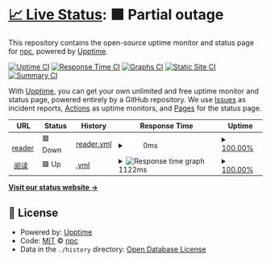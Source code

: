 # [📈 Live Status](https://demo.upptime.js.org): <!--live status--> **🟧 Partial outage**

This repository contains the open-source uptime monitor and status page for [npc](https://demo.upptime.js.org), powered by [Upptime](https://github.com/upptime/upptime).

[![Uptime CI](https://github.com/wbsnpc/upptime/workflows/Uptime%20CI/badge.svg)](https://github.com/wbsnpc/upptime/actions?query=workflow%3A%22Uptime+CI%22)
[![Response Time CI](https://github.com/wbsnpc/upptime/workflows/Response%20Time%20CI/badge.svg)](https://github.com/wbsnpc/upptime/actions?query=workflow%3A%22Response+Time+CI%22)
[![Graphs CI](https://github.com/wbsnpc/upptime/workflows/Graphs%20CI/badge.svg)](https://github.com/wbsnpc/upptime/actions?query=workflow%3A%22Graphs+CI%22)
[![Static Site CI](https://github.com/wbsnpc/upptime/workflows/Static%20Site%20CI/badge.svg)](https://github.com/wbsnpc/upptime/actions?query=workflow%3A%22Static+Site+CI%22)
[![Summary CI](https://github.com/wbsnpc/upptime/workflows/Summary%20CI/badge.svg)](https://github.com/wbsnpc/upptime/actions?query=workflow%3A%22Summary+CI%22)

With [Upptime](https://upptime.js.org), you can get your own unlimited and free uptime monitor and status page, powered entirely by a GitHub repository. We use [Issues](https://github.com/wbsnpc/upptime/issues) as incident reports, [Actions](https://github.com/wbsnpc/upptime/actions) as uptime monitors, and [Pages](https://demo.upptime.js.org) for the status page.

<!--start: status pages-->
<!-- This summary is generated by Upptime (https://github.com/upptime/upptime) -->
<!-- Do not edit this manually, your changes will be overwritten -->
<!-- prettier-ignore -->
| URL | Status | History | Response Time | Uptime |
| --- | ------ | ------- | ------------- | ------ |
| <img alt="" src="https://icons.duckduckgo.com/ip3/reading.npcssl.tk.ico" height="13"> [reader](https://reading.npcssl.tk) | 🟥 Down | [reader.yml](https://github.com/wbsnpc/upptime/commits/HEAD/history/reader.yml) | <details><summary><img alt="Response time graph" src="./graphs/reader/response-time-week.png" height="20"> 0ms</summary><br><a href="https://wbsnpc.github.io/upptime/history/reader"><img alt="Response time 384" src="https://img.shields.io/endpoint?url=https%3A%2F%2Fraw.githubusercontent.com%2Fwbsnpc%2Fupptime%2FHEAD%2Fapi%2Freader%2Fresponse-time.json"></a><br><a href="https://wbsnpc.github.io/upptime/history/reader"><img alt="24-hour response time 0" src="https://img.shields.io/endpoint?url=https%3A%2F%2Fraw.githubusercontent.com%2Fwbsnpc%2Fupptime%2FHEAD%2Fapi%2Freader%2Fresponse-time-day.json"></a><br><a href="https://wbsnpc.github.io/upptime/history/reader"><img alt="7-day response time 0" src="https://img.shields.io/endpoint?url=https%3A%2F%2Fraw.githubusercontent.com%2Fwbsnpc%2Fupptime%2FHEAD%2Fapi%2Freader%2Fresponse-time-week.json"></a><br><a href="https://wbsnpc.github.io/upptime/history/reader"><img alt="30-day response time 0" src="https://img.shields.io/endpoint?url=https%3A%2F%2Fraw.githubusercontent.com%2Fwbsnpc%2Fupptime%2FHEAD%2Fapi%2Freader%2Fresponse-time-month.json"></a><br><a href="https://wbsnpc.github.io/upptime/history/reader"><img alt="1-year response time 384" src="https://img.shields.io/endpoint?url=https%3A%2F%2Fraw.githubusercontent.com%2Fwbsnpc%2Fupptime%2FHEAD%2Fapi%2Freader%2Fresponse-time-year.json"></a></details> | <details><summary><a href="https://wbsnpc.github.io/upptime/history/reader">100.00%</a></summary><a href="https://wbsnpc.github.io/upptime/history/reader"><img alt="All-time uptime 83.24%" src="https://img.shields.io/endpoint?url=https%3A%2F%2Fraw.githubusercontent.com%2Fwbsnpc%2Fupptime%2FHEAD%2Fapi%2Freader%2Fuptime.json"></a><br><a href="https://wbsnpc.github.io/upptime/history/reader"><img alt="24-hour uptime 100.00%" src="https://img.shields.io/endpoint?url=https%3A%2F%2Fraw.githubusercontent.com%2Fwbsnpc%2Fupptime%2FHEAD%2Fapi%2Freader%2Fuptime-day.json"></a><br><a href="https://wbsnpc.github.io/upptime/history/reader"><img alt="7-day uptime 100.00%" src="https://img.shields.io/endpoint?url=https%3A%2F%2Fraw.githubusercontent.com%2Fwbsnpc%2Fupptime%2FHEAD%2Fapi%2Freader%2Fuptime-week.json"></a><br><a href="https://wbsnpc.github.io/upptime/history/reader"><img alt="30-day uptime 100.00%" src="https://img.shields.io/endpoint?url=https%3A%2F%2Fraw.githubusercontent.com%2Fwbsnpc%2Fupptime%2FHEAD%2Fapi%2Freader%2Fuptime-month.json"></a><br><a href="https://wbsnpc.github.io/upptime/history/reader"><img alt="1-year uptime 83.24%" src="https://img.shields.io/endpoint?url=https%3A%2F%2Fraw.githubusercontent.com%2Fwbsnpc%2Fupptime%2FHEAD%2Fapi%2Freader%2Fuptime-year.json"></a></details>
| <img alt="" src="https://icons.duckduckgo.com/ip3/reader.htmake.com.ico" height="13"> [阅读](https://reader.htmake.com/) | 🟩 Up | [.yml](https://github.com/wbsnpc/upptime/commits/HEAD/history/.yml) | <details><summary><img alt="Response time graph" src="./graphs//response-time-week.png" height="20"> 1122ms</summary><br><a href="https://wbsnpc.github.io/upptime/history/"><img alt="Response time 1452" src="https://img.shields.io/endpoint?url=https%3A%2F%2Fraw.githubusercontent.com%2Fwbsnpc%2Fupptime%2FHEAD%2Fapi%2F%2Fresponse-time.json"></a><br><a href="https://wbsnpc.github.io/upptime/history/"><img alt="24-hour response time 2382" src="https://img.shields.io/endpoint?url=https%3A%2F%2Fraw.githubusercontent.com%2Fwbsnpc%2Fupptime%2FHEAD%2Fapi%2F%2Fresponse-time-day.json"></a><br><a href="https://wbsnpc.github.io/upptime/history/"><img alt="7-day response time 1122" src="https://img.shields.io/endpoint?url=https%3A%2F%2Fraw.githubusercontent.com%2Fwbsnpc%2Fupptime%2FHEAD%2Fapi%2F%2Fresponse-time-week.json"></a><br><a href="https://wbsnpc.github.io/upptime/history/"><img alt="30-day response time 1398" src="https://img.shields.io/endpoint?url=https%3A%2F%2Fraw.githubusercontent.com%2Fwbsnpc%2Fupptime%2FHEAD%2Fapi%2F%2Fresponse-time-month.json"></a><br><a href="https://wbsnpc.github.io/upptime/history/"><img alt="1-year response time 1452" src="https://img.shields.io/endpoint?url=https%3A%2F%2Fraw.githubusercontent.com%2Fwbsnpc%2Fupptime%2FHEAD%2Fapi%2F%2Fresponse-time-year.json"></a></details> | <details><summary><a href="https://wbsnpc.github.io/upptime/history/">100.00%</a></summary><a href="https://wbsnpc.github.io/upptime/history/"><img alt="All-time uptime 77.85%" src="https://img.shields.io/endpoint?url=https%3A%2F%2Fraw.githubusercontent.com%2Fwbsnpc%2Fupptime%2FHEAD%2Fapi%2F%2Fuptime.json"></a><br><a href="https://wbsnpc.github.io/upptime/history/"><img alt="24-hour uptime 100.00%" src="https://img.shields.io/endpoint?url=https%3A%2F%2Fraw.githubusercontent.com%2Fwbsnpc%2Fupptime%2FHEAD%2Fapi%2F%2Fuptime-day.json"></a><br><a href="https://wbsnpc.github.io/upptime/history/"><img alt="7-day uptime 100.00%" src="https://img.shields.io/endpoint?url=https%3A%2F%2Fraw.githubusercontent.com%2Fwbsnpc%2Fupptime%2FHEAD%2Fapi%2F%2Fuptime-week.json"></a><br><a href="https://wbsnpc.github.io/upptime/history/"><img alt="30-day uptime 100.00%" src="https://img.shields.io/endpoint?url=https%3A%2F%2Fraw.githubusercontent.com%2Fwbsnpc%2Fupptime%2FHEAD%2Fapi%2F%2Fuptime-month.json"></a><br><a href="https://wbsnpc.github.io/upptime/history/"><img alt="1-year uptime 77.85%" src="https://img.shields.io/endpoint?url=https%3A%2F%2Fraw.githubusercontent.com%2Fwbsnpc%2Fupptime%2FHEAD%2Fapi%2F%2Fuptime-year.json"></a></details>

<!--end: status pages-->

[**Visit our status website →**](https://demo.upptime.js.org)

## 📄 License

- Powered by: [Upptime](https://github.com/upptime/upptime)
- Code: [MIT](./LICENSE) © [npc](https://demo.upptime.js.org)
- Data in the `./history` directory: [Open Database License](https://opendatacommons.org/licenses/odbl/1-0/)
